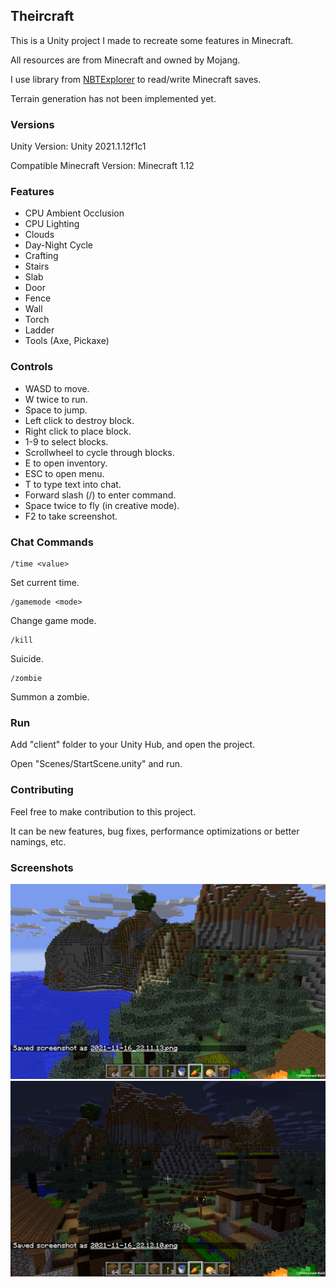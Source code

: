 ## Theircraft

This is a Unity project I made to recreate some features in Minecraft.

All resources are from Minecraft and owned by Mojang.

I use library from [NBTExplorer](https://github.com/jaquadro/NBTExplorer) to read/write Minecraft saves.

Terrain generation has not been implemented yet.

### Versions

Unity Version: Unity 2021.1.12f1c1

Compatible Minecraft Version: Minecraft 1.12

### Features

* CPU Ambient Occlusion
* CPU Lighting
* Clouds
* Day-Night Cycle
* Crafting
* Stairs
* Slab
* Door
* Fence
* Wall
* Torch
* Ladder
* Tools (Axe, Pickaxe)

### Controls

* WASD to move.
* W twice to run.
* Space to jump.
* Left click to destroy block.
* Right click to place block.
* 1-9 to select blocks.
* Scrollwheel to cycle through blocks.
* E to open inventory.
* ESC to open menu.
* T to type text into chat.
* Forward slash (/) to enter command.
* Space twice to fly (in creative mode).
* F2 to take screenshot.

### Chat Commands

    /time <value>

Set current time.

    /gamemode <mode>

Change game mode.

    /kill

Suicide.

    /zombie

Summon a zombie.

### Run

Add "client" folder to your Unity Hub, and open the project.

Open "Scenes/StartScene.unity" and run.

### Contributing

Feel free to make contribution to this project.

It can be new features, bug fixes, performance optimizations or better namings, etc.

### Screenshots

<img src="screenshots/screenshot1.png"/>

<img src="screenshots/screenshot2.png"/>